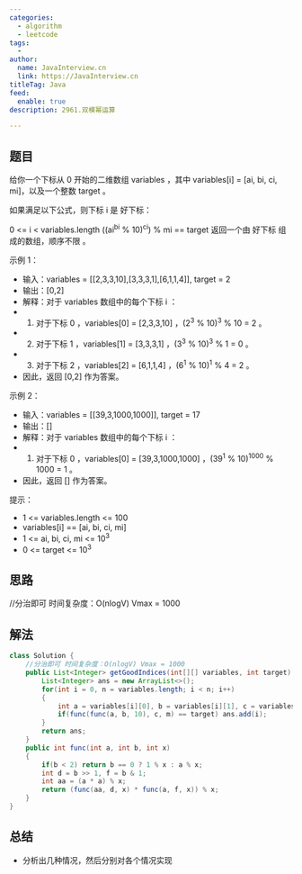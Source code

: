 ```yaml
---
categories:
  - algorithm
  - leetcode
tags:
  - 
author: 
  name: JavaInterview.cn
  link: https://JavaInterview.cn
titleTag: Java
feed:
  enable: true
description: 2961.双模幂运算

---
```


## 题目

给你一个下标从 0 开始的二维数组 variables ，其中 variables[i] = [ai, bi, ci, mi]，以及一个整数 target 。

如果满足以下公式，则下标 i 是 好下标：

0 <= i < variables.length
((ai<sup>bi</sup> % 10)<sup>ci</sup>) % mi == target
返回一个由 好下标 组成的数组，顺序不限 。



示例 1：

* 输入：variables = [[2,3,3,10],[3,3,3,1],[6,1,1,4]], target = 2
* 输出：[0,2]
* 解释：对于 variables 数组中的每个下标 i ：
* 1) 对于下标 0 ，variables[0] = [2,3,3,10] ，(2<sup>3</sup> % 10)<sup>3</sup> % 10 = 2 。
* 2) 对于下标 1 ，variables[1] = [3,3,3,1] ，(3<sup>3</sup> % 10)<sup>3</sup> % 1 = 0 。
* 3) 对于下标 2 ，variables[2] = [6,1,1,4] ，(6<sup>1</sup> % 10)<sup>1</sup> % 4 = 2 。
*   因此，返回 [0,2] 作为答案。

示例 2：

* 输入：variables = [[39,3,1000,1000]], target = 17
* 输出：[]
* 解释：对于 variables 数组中的每个下标 i ：
* 1) 对于下标 0 ，variables[0] = [39,3,1000,1000] ，(39<sup>1</sup> % 10)<sup>1000</sup> % 1000 = 1 。
*    因此，返回 [] 作为答案。


提示：

* 1 <= variables.length <= 100
* variables[i] == [ai, bi, ci, mi]
* 1 <= ai, bi, ci, mi <= 10<sup>3</sup>
* 0 <= target <= 10<sup>3</sup>

## 思路

//分治即可 时间复杂度：O(nlogV) Vmax = 1000

## 解法
```java
class Solution {
    //分治即可 时间复杂度：O(nlogV) Vmax = 1000
    public List<Integer> getGoodIndices(int[][] variables, int target) {
        List<Integer> ans = new ArrayList<>();
        for(int i = 0, n = variables.length; i < n; i++)
        {
            int a = variables[i][0], b = variables[i][1], c = variables[i][2], m = variables[i][3];
            if(func(func(a, b, 10), c, m) == target) ans.add(i);
        }
        return ans;
    }
    public int func(int a, int b, int x)
    {
        if(b < 2) return b == 0 ? 1 % x : a % x;
        int d = b >> 1, f = b & 1;
        int aa = (a * a) % x;
        return (func(aa, d, x) * func(a, f, x)) % x;
    }
}

```

## 总结

- 分析出几种情况，然后分别对各个情况实现 
